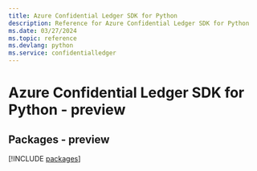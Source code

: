 ```yaml
---
title: Azure Confidential Ledger SDK for Python
description: Reference for Azure Confidential Ledger SDK for Python
ms.date: 03/27/2024
ms.topic: reference
ms.devlang: python
ms.service: confidentialledger
---
```

# Azure Confidential Ledger SDK for Python - preview
## Packages - preview
[!INCLUDE [packages](confidential-ledger-index.md)]